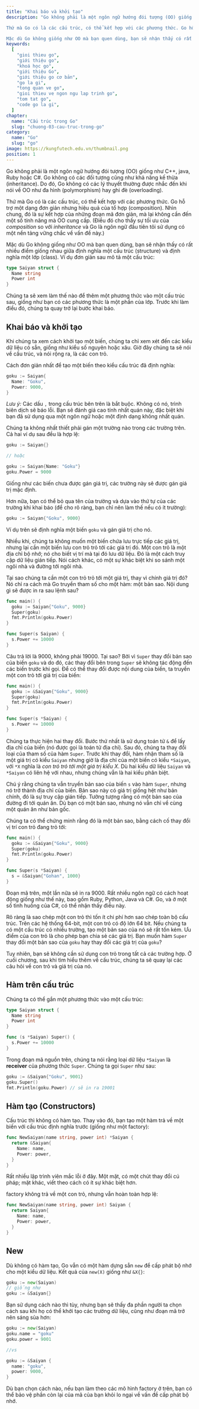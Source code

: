 ```yaml
---
title: "Khai báo và khởi tạo"
description: "Go không phải là một ngôn ngữ hướng đói tượng (OO) giống như C++, java, Ruby hoặc C#. Go không có các đối tượng cũng như khả năng kế thừa (inheritance). Do đó, Go không có các lý thuyết thường được nhắc đến khi nói về OO như đa hình (polymorphism) hay ghi đè (overloading).

Thứ mà Go có là các cấu trúc, có thể kết hợp với các phương thức. Go hỗ trợ một dạng đơn giản nhưng hiệu quả của tổ hợp (composition). Nhìn chung, đó là sự kết hợp của những đoạn mã đơn giản, mà lại không cần đến một số tính năng mà OO cung cấp. (Điều đó cho thấy sự tối ưu của *composition* so với *inheritance* và Go là ngôn ngữ đầu tiên tôi sử dụng có một nền tảng vững chắc về vấn đề này.)

Mặc dù Go không giống như OO mà bạn quen dùng, bạn sẽ nhận thấy có rất nhiều điểm giống nhau giữa định nghĩa một cấu trúc (structure) và định nghĩa một lớp (class)."
keywords:
  [
    "gioi thieu go",
    "giới thiệu go",
    "khoá học go",
    "giới thiệu Go",
    "giới thiệu go cơ bản",
    "go la gi",
    "tong quan ve go",
    "gioi thieu ve ngon ngu lap trinh go",
    "tom tat go",
    "code go la gi",
  ]
chapter:
  name: "Cấu trúc trong Go"
  slug: "chuong-03-cau-truc-trong-go"
category:
  name: "Go"
  slug: "go"
image: https://kungfutech.edu.vn/thumbnail.png
position: 1
---
```

Go không phải là một ngôn ngữ hướng đói tượng (OO) giống như C++, java, Ruby hoặc C#. Go không có các đối tượng cũng như khả năng kế thừa (inheritance). Do đó, Go không có các lý thuyết thường được nhắc đến khi nói về OO như đa hình (polymorphism) hay ghi đè (overloading).

Thứ mà Go có là các cấu trúc, có thể kết hợp với các phương thức. Go hỗ trợ một dạng đơn giản nhưng hiệu quả của tổ hợp (composition). Nhìn chung, đó là sự kết hợp của những đoạn mã đơn giản, mà lại không cần đến một số tính năng mà OO cung cấp. (Điều đó cho thấy sự tối ưu của *composition* so với *inheritance* và Go là ngôn ngữ đầu tiên tôi sử dụng có một nền tảng vững chắc về vấn đề này.)

Mặc dù Go không giống như OO mà bạn quen dùng, bạn sẽ nhận thấy có rất nhiều điểm giống nhau giữa định nghĩa một cấu trúc (structure) và định nghĩa một lớp (class). Ví dụ đơn giản sau mô tả một cấu trúc:

```go
type Saiyan struct {
  Name string
  Power int
}
```

Chúng ta sẽ xem làm thế nào để thêm một phương thức vào một cấu trúc sau, giống như bạn có các phương thức là một phần của lớp. Trước khi làm điều đó, chúng ta quay trở lại bước khai báo.

## Khai báo và khởi tạo

Khi chúng ta xem cách khởi tạo một biến, chúng ta chỉ xem xét đến các kiểu dữ liệu có sẵn, giống như kiểu số nguyên hoặc xâu. Giờ đây chúng ta sẽ nói về cấu trúc, và nói rộng ra, là các con trỏ.

Cách đơn giản nhất để tạo một biến theo kiểu cấu trúc đã định nghĩa:

```go
goku := Saiyan{
  Name: "Goku",
  Power: 9000,
}
```

*Lưu ý:* Các dấu `,` trong cấu trúc bên trên là bắt buộc. Không có nó, trình biên dịch sẽ báo lỗi. Bạn sẽ đánh giá cao tính nhất quán này, đặc biệt khi bạn đã sử dụng qua một ngôn ngữ hoặc một định dạng không nhất quán.

Chúng ta không nhất thiết phải gán một trường nào trong các trường trên. Cả hai ví dụ sau đều là hợp lệ:

```go
goku := Saiyan{}

// hoặc

goku := Saiyan{Name: "Goku"}
goku.Power = 9000
```

Giống như các biến chưa được gán giá trị, các trường này sẽ được gán giá trị mặc định.

Hơn nữa, bạn có thể bỏ qua tên của trường và dựa vào thứ tự của các trường khi khai báo (để cho rõ ràng, bạn chỉ nên làm thế nếu có ít trường):

```go
goku := Saiyan{"Goku", 9000}
```

Ví dụ trên sẽ định nghĩa một biến `goku` và gán giá trị cho nó.

Nhiều khi, chúng ta không muốn một biến chứa lưu trực tiếp các giá trị, nhưng lại cần một biến lưu con trỏ trỏ tới các giá trị đó. Một con trỏ là một địa chỉ bộ nhớ; nó cho biết vị trí mà tại đó lưu dữ liệu. Đó là một cách truy cập dữ liệu gián tiếp. Nói cách khác, có một sự khác biệt khi so sánh một ngôi nhà và đường tới ngôi nhà.

Tại sao chúng ta cần một con trỏ trỏ tới một giá trị, thay vì chính giá trị đó? Nó chỉ ra cách mà Go truyền tham số cho một hàm: một bản sao. Nội dung gì sẽ được in ra sau lệnh sau?

```go
func main() {
  goku := Saiyan{"Goku", 9000}
  Super(goku)
  fmt.Println(goku.Power)
}

func Super(s Saiyan) {
  s.Power += 10000
}
```
Câu trả lời là 9000, không phải 19000. Tại sao? Bởi vì `Super` thay đổi bản sao của biến `goku` và do đó, các thay đổi bên trong `Super` sẽ không tác động đến các biến trước khi gọi. Để có thể thay đổi được nội dung của biến, ta truyền một con trỏ tới giá trị của biến:

```go
func main() {
  goku := &Saiyan{"Goku", 9000}
  Super(goku)
  fmt.Println(goku.Power)
}

func Super(s *Saiyan) {
  s.Power += 10000
}
```

Chúng ta thực hiện hai thay đổi. Bước thứ nhất là sử dụng toán tử `&` để lấy địa chỉ của biến (nó được gọi là toán tử địa chỉ). Sau đó, chúng ta thay đổi loại của tham số của hàm `Super`. Trước khi thay đổi, hàm nhận tham số là một giá trị có kiểu `Saiyan` nhưng giờ là địa chỉ của một biến có kiểu `*Saiyan`, với `*X` nghĩa là *con trỏ trỏ tới một giá trị kiểu X*. Dù hai kiểu dữ liệu `Saiyan` và `*Saiyan` có liên hệ với nhau, nhưng chúng vẫn là hai kiểu phân biệt.

Chú ý rằng chúng ta vẫn truyền bản sao của biến `s` vào hàm `Super`, nhưng nó trở thành địa chỉ của biến. Bản sao này có giá trị giống hệt như bản chính, đó là sự truy cập gián tiếp. Tưởng tượng rằng có một bản sao của đường đi tới quán ăn. Dù bạn có một bản sao, nhưng nó vẫn chỉ về cùng một quán ăn như bản gốc.

Chúng ta có thể chứng minh rằng đó là một bản sao, bằng cách cố thay đổi vị trí con trỏ đang trỏ tới:

```go
func main() {
  goku := &Saiyan{"Goku", 9000}
  Super(goku)
  fmt.Println(goku.Power)
}

func Super(s *Saiyan) {
  s = &Saiyan{"Gohan", 1000}
}
```

Đoạn mã trên, một lần nữa sẽ in ra 9000. Rất nhiều ngôn ngữ có cách hoạt động giống như thế này, bao gồm Ruby, Python, Java và C#. Go, và ở một số tình huống của C#, có thể nhận thấy điều này.

Rõ ràng là sao chép một con trỏ thì tốn ít chi phí hơn sao chép toàn bộ cấu trúc. Trên các hệ thống 64-bit, một con trỏ có độ lớn 64 bit. Nếu chúng ta có một cấu trúc có nhiều trường, tạo một bản sao của nó sẽ rất tốn kém. Ưu điểm của con trỏ là cho phép bạn chia sẻ các giá trị. Bạn muốn hàm `Super` thay đổi một bản sao của `goku` hay thay đổi các giá trị của `goku`?

Tuy nhiên, bạn sẽ không cần sử dụng con trỏ trong tất cả các trường hợp. Ở cuối chương, sau khi tìm hiểu thêm về cấu trúc, chúng ta sẽ quay lại các câu hỏi về con trỏ và giá trị của nó.

## Hàm trên cấu trúc

Chúng ta có thể gắn một phương thức vào một cấu trúc:

```go
type Saiyan struct {
  Name string
  Power int
}

func (s *Saiyan) Super() {
  s.Power += 10000
}
```

Trong đoạn mã nguồn trên, chúng ta nói rằng loại dữ liệu `*Saiyan` là **receiver** của phương thức `Super`. Chúng ta gọi `Super` như sau:

```go
goku := &Saiyan{"Goku", 9001}
goku.Super()
fmt.Println(goku.Power) // sẽ in ra 19001
```

## Hàm tạo (Constructors)

Cấu trúc thì không có hàm tạo. Thay vào đó, bạn tạo một hàm trả về một biến với cấu trúc định nghĩa trước (giống như một factory):

```go
func NewSaiyan(name string, power int) *Saiyan {
  return &Saiyan{
    Name: name,
    Power: power,
  }
}
```

Rất nhiều lập trình viên mắc lỗi ở đây. Một mặt, có một chút thay đổi cú pháp; mặt khác, viết theo cách có ít sự khác biệt hơn.

factory không trả về một con trỏ, nhưng vẫn hoàn toàn hợp lệ:

```go
func NewSaiyan(name string, power int) Saiyan {
  return Saiyan{
    Name: name,
    Power: power,
  }
}
```

## New

Dù không có hàm tạo, Go vẫn có một hàm dựng sẵn `new` để cấp phát bộ nhớ cho một kiểu dữ liệu. Kết quả của `new(X)` giống như `&X{}`:

```go
goku := new(Saiyan)
// giống như
goku := &Saiyan{}
```

Bạn sử dụng cách nào thì tùy, nhưng bạn sẽ thấy đa phần người ta chọn cách sau khi họ có thể khởi tạo các trường dữ liệu, cũng như đoạn mã trở nên sáng sủa hơn:

```go
goku := new(Saiyan)
goku.name = "goku"
goku.power = 9001

//vs

goku := &Saiyan {
  name: "goku",
  power: 9000,
}
```

Dù bạn chọn cách nào, nếu bạn làm theo các mô hình factory ở trên, bạn có thể bảo vệ phần còn lại của mã của bạn khỏi lo ngại về vấn đề cấp phát bộ nhớ.